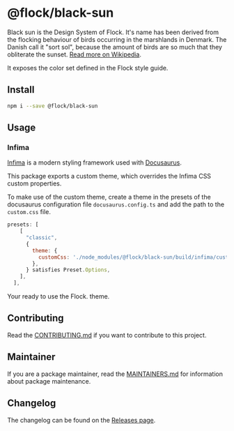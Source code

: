 # @flock/black-sun

Black sun is the Design System of Flock. It's name has been derived from the flocking behaviour of birds occurring in the marshlands in Denmark. The Danish call it "sort sol", because the amount of birds are so much that they obliterate the sunset. [Read more on Wikipedia](<https://en.wikipedia.org/wiki/Sort_sol_(bird_flock)>).

It exposes the color set defined in the Flock style guide.

## Install

```sh
npm i --save @flock/black-sun
```

## Usage

### Infima

[Infima](https://infima.dev/) is a modern styling framework used with [Docusaurus](https://docusaurus.io/).

This package exports a custom theme, which overrides the Infima CSS custom properties.

To make use of the custom theme, create a theme in the presets of the docusaurus configuration file `docusaurus.config.ts` and add the path to the `custom.css` file.

```js
presets: [
    [
      "classic",
      {
        theme: {
          customCss: './node_modules/@flock/black-sun/build/infima/custom.css',
        },
      } satisfies Preset.Options,
    ],
  ],
```

Your ready to use the Flock. theme.

## Contributing

Read the [CONTRIBUTING.md](./CONTRIBUTING.md) if you want to contribute to this project.

## Maintainer

If you are a package maintainer, read the [MAINTAINERS.md](./MAINTAINERS.md) for information about package maintenance.

## Changelog

The changelog can be found on the [Releases page](https://github.com/flock-community/@flock/black-sun/releases).
